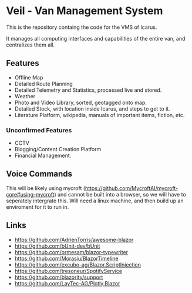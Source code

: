 ﻿# Veil - Van Management System

This is the repository containg the code for the VMS of Icarus.

It manages all computing interfaces and capabilities of the entire van, and centralizes them all.


## Features

- Offline Map
- Detailed Route Planning
- Detailed Telemetry and Statistics, processed live and stored.
- Weather
- Photo and Video Library, sorted, geotagged onto map.
- Detailed Stock, with location inside Icarus, and steps to get to it.
- Literature Platform, wikipedia, manuals of important items, fiction, etc.


### Unconfirmed Features

- CCTV
- Blogging/Content Creation Platform
- Financial Management.

## Voice Commands

This will be likely using mycroft (https://github.com/MycroftAI/mycroft-core#using-mycroft) and cannot be built into a browser,
so we will have to seperately intergrate this. Will need a linux machine, and then build up an enviroment for it to run in.


## Links

- https://github.com/AdrienTorris/awesome-blazor
- https://github.com/bUnit-dev/bUnit
- https://github.com/ormesam/blazor-typewriter
- https://github.com/Morasiu/BlazorTimeline
- https://github.com/excubo-ag/Blazor.ScriptInjection
- https://github.com/tresoneur/SpotifyService
- https://github.com/blazority/support
- https://github.com/LayTec-AG/Plotly.Blazor